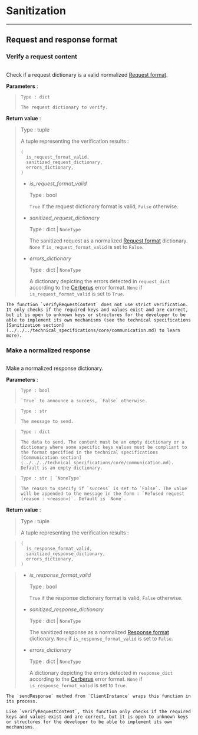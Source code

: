 # Sanitization

---

## Request and response format

### Verify a request content

```{function} anwdlserver.core.sanitize.verifyRequestContent(request_dict)
```

Check if a request dictionary is a valid normalized [Request format](https://anweddol-server.readthedocs.io/en/latest/technical_specifications/core/communication.html#request-format).

**Parameters** :

> ```{attribute} request_dict
> Type : dict
> 
> The request dictionary to verify.
> ```

**Return value** : 

> Type : tuple
>
> A tuple representing the verification results :
> 
> ```
> (
> 	is_request_format_valid,
> 	sanitized_request_dictionary,
>   errors_dictionary,
> )
> ```
> 
> - *is_request_format_valid*
>
>	Type : bool
> 
>   `True` if the request dictionary format is valid, `False` otherwise.
>
> - *sanitized_request_dictionary*
>
>	Type : dict | `NoneType`
> 
>   The sanitized request as a normalized [Request format](../../../technical_specifications/core/communication.md) dictionary. `None` if `is_request_format_valid` is set to `False`.
> 
> - *errors_dictionary*
>
>	Type : dict | `NoneType`
> 
>   A dictionary depicting the errors detected in `request_dict` according to the [Cerberus](https://docs.python-cerberus.org/en/stable/errors.html) error format. `None` if `is_request_format_valid` is set to `True`.

```{warning}
The function `verifyRequestContent` does not use strict verification. It only checks if the required keys and values exist and are correct, but it is open to unknown keys or structures for the developer to be able to implement its own mechanisms (see the technical specifications [Sanitization section](../../../technical_specifications/core/communication.md) to learn more).
```

### Make a normalized response

```{function} anwdlserver.core.sanitize.makeResponse(success, message, data, reason)
```

Make a normalized response dictionary.

**Parameters** :

> ```{attribute} success
> Type : bool
> 
> `True` to announce a success, `False` otherwise.
> ```

> ```{attribute} message
> Type : str
> 
> The message to send.
> ```

> ```{attribute} data
> Type : dict
> 
> The data to send. The content must be an empty dictionary or a dictionary where some specific keys values must be compliant to the format specified in the technical specifications [Communication section](../../../technical_specifications/core/communication.md). Default is an empty dictionary.
> ```

> ```{attribute} reason
> Type : str | `NoneType`
> 
> The reason to specify if `success` is set to `False`. The value will be appended to the message in the form : `Refused request (reason : <reason>)`. Default is `None`.
> ```

**Return value** : 

> Type : tuple
>
> A tuple representing the verification results :

> ```
> (
> 	is_response_format_valid,
> 	sanitized_response_dictionary,
>   errors_dictionary,
> )
> ```

> - *is_response_format_valid*
>
>	Type : bool
> 
>   `True` if the response dictionary format is valid, `False` otherwise.
>
> - *sanitized_response_dictionary*
>
>	Type : dict | `NoneType`
> 
>   The sanitized response as a normalized [Response format](../../../technical_specifications/core/communication.md) dictionary. `None` if `is_response_format_valid` is set to `False`.
> 
> - *errors_dictionary*
>
>	Type : dict | `NoneType`
> 
>   A dictionary depicting the errors detected in `response_dict` according to the [Cerberus](https://docs.python-cerberus.org/en/stable/errors.html) error format. `None` if `is_response_format_valid` is set to `True`.

```{note}
The `sendResponse` method from `ClientInstance` wraps this function in its process.
```

```{warning}
Like `verifyRequestContent`, this function only checks if the required keys and values exist and are correct, but it is open to unknown keys or structures for the developer to be able to implement its own mechanisms.
```